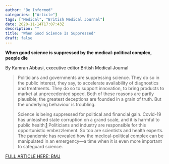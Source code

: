 ```yaml
---
author: "Be Informed"
categories: ["Article"]
tags: ["Medical", "British Medical Journal"]
date: 2020-11-14T17:07:43Z
description: ""
title: "When Good Science Is Suppressed"
draft: false
---
```


**When good science is suppressed by the medical-political complex, people die**  

By Kamran Abbasi, executive editor British Medical Journal

> Politicians and governments are suppressing science. They do so in the public interest, they say, to accelerate availability of  diagnostics and treatments. They do so to support innovation, to bring  products to market at unprecedented speed. Both of these reasons are  partly plausible; the greatest deceptions are founded in a grain of  truth. But the underlying behaviour is troubling.
>
> Science is being suppressed for political and financial gain. Covid-19 has  unleashed state corruption on a grand scale, and it is harmful to public health.[1](https://www.bmj.com/content/371/bmj.m4425#ref-1) Politicians and industry are responsible for this opportunistic  embezzlement. So too are scientists and health experts. The pandemic has revealed how the medical-political complex can be manipulated in an  emergency—a time when it is even more important to safeguard science.

[FULL ARTICLE HERE: BMJ](https://www.bmj.com/content/371/bmj.m4425)